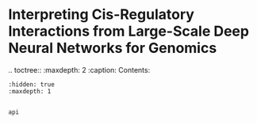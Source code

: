 # Interpreting Cis-Regulatory Interactions from Large-Scale Deep Neural Networks for Genomics

.. toctree::
   :maxdepth: 2
   :caption: Contents:


```{toctree}
:hidden: true
:maxdepth: 1


api

